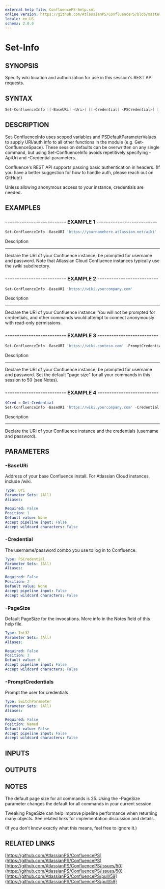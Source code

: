 ```yaml
---
external help file: ConfluencePS-help.xml
online version: https://github.com/AtlassianPS/ConfluencePS/blob/master/docs/en-US/Set-Info.md
locale: en-US
schema: 2.0.0
---
```


# Set-Info

## SYNOPSIS
Specify wiki location and authorization for use in this session's REST API requests.

## SYNTAX

```powershell
Set-ConfluenceInfo [[-BaseURi] <Uri>] [[-Credential] <PSCredential>] [[-PageSize] <Int32>] [-PromptCredentials]
```

## DESCRIPTION
Set-ConfluenceInfo uses scoped variables and PSDefaultParameterValues to supply
URI/auth info to all other functions in the module (e.g. Get-ConfluenceSpace).
These session defaults can be overwritten on any single command, but using
Set-ConfluenceInfo avoids repetitively specifying -ApiUri and -Credential parameters.

Confluence's REST API supports passing basic authentication in headers.
(If you have a better suggestion for how to handle auth, please reach out on GitHub!)

Unless allowing anonymous access to your instance, credentials are needed.

## EXAMPLES

### -------------------------- EXAMPLE 1 --------------------------
```powershell
Set-ConfluenceInfo -BaseURI 'https://yournamehere.atlassian.net/wiki' -PromptCredentials
```

Description

-----------

Declare the URI of your Confluence instance; be prompted for username and password.
Note that Atlassian Cloud Confluence instances typically use the /wiki subdirectory.

### -------------------------- EXAMPLE 2 --------------------------
```powershell
Set-ConfluenceInfo -BaseURI 'https://wiki.yourcompany.com'
```

Description

-----------

Declare the URI of your Confluence instance. You will not be prompted for credentials,
and other commands would attempt to connect anonymously with read-only permissions.

### -------------------------- EXAMPLE 3 --------------------------
```powershell
Set-ConfluenceInfo -BaseURI 'https://wiki.contoso.com' -PromptCredentials -PageSize 50
```

Description

-----------

Declare the URI of your Confluence instance; be prompted for username and password.
Set the default "page size" for all your commands in this session to 50 (see Notes).


### -------------------------- EXAMPLE 4 --------------------------
```powershell
$Cred = Get-Credential
Set-ConfluenceInfo -BaseURI 'https://wiki.yourcompany.com' -Credential $Cred
```

Description

-----------

Declare the URI of your Confluence instance and the credentials (username and
password).

## PARAMETERS

### -BaseURi
Address of your base Confluence install.
For Atlassian Cloud instances, include /wiki.

```yaml
Type: Uri
Parameter Sets: (All)
Aliases:

Required: False
Position: 1
Default value: None
Accept pipeline input: False
Accept wildcard characters: False
```

### -Credential
The username/password combo you use to log in to Confluence.

```yaml
Type: PSCredential
Parameter Sets: (All)
Aliases:

Required: False
Position: 2
Default value: None
Accept pipeline input: False
Accept wildcard characters: False
```

### -PageSize
Default PageSize for the invocations.
More info in the Notes field of this help file.

```yaml
Type: Int32
Parameter Sets: (All)
Aliases:

Required: False
Position: 3
Default value: 0
Accept pipeline input: False
Accept wildcard characters: False
```

### -PromptCredentials
Prompt the user for credentials

```yaml
Type: SwitchParameter
Parameter Sets: (All)
Aliases:

Required: False
Position: Named
Default value: False
Accept pipeline input: False
Accept wildcard characters: False
```

## INPUTS

## OUTPUTS

## NOTES

The default page size for all commands is 25.
Using the -PageSize parameter changes the default for all commands in your current session.

Tweaking PageSize can help improve pipeline performance when returning many objects.
See related links for implementation discussion and details.

(If you don't know exactly what this means, feel free to ignore it.)

## RELATED LINKS

[https://github.com/AtlassianPS/ConfluencePS](https://github.com/AtlassianPS/ConfluencePS)
[https://github.com/AtlassianPS/ConfluencePS/issues/50](https://github.com/AtlassianPS/ConfluencePS/issues/50)
[https://github.com/AtlassianPS/ConfluencePS/pull/59](https://github.com/AtlassianPS/ConfluencePS/pull/59)
